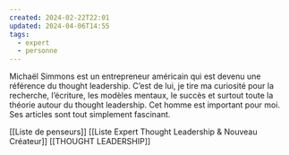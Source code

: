 ```yaml
---
created: 2024-02-22T22:01
updated: 2024-04-06T14:55
tags:
  - expert
  - personne
---
```

Michaël Simmons est un entrepreneur américain qui est devenu une référence du thought leadership. C’est de lui, je tire ma curiosité pour la recherche, l’écriture, les modèles mentaux, le succès et surtout toute la théorie autour du thought leadership. Cet homme est important pour moi. Ses articles sont tout simplement fascinant. 

[[Liste de penseurs]]
[[Liste Expert Thought Leadership & Nouveau Créateur]]
[[THOUGHT LEADERSHIP]]
